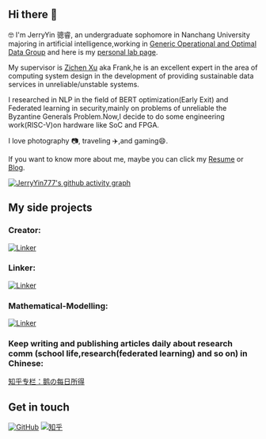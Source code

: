 ## Hi there 👋

🤓 I'm JerryYin 骢睿, an undergraduate sophomore in Nanchang University majoring in artificial intelligence,working in [Generic Operational and Optimal Data Group](https://good.ncu.edu.cn/index.html) and here is my [personal lab page](https://good.ncu.edu.cn/~YinCR/).

My supervisor is [Zichen Xu](https://good.ncu.edu.cn/Pages/Professor.html) aka Frank,he is an excellent expert in the area of computing system design in the development of providing sustainable data services in unreliable/unstable systems.

I researched in NLP in the field of BERT optimization(Early Exit) and Federated learning in security,mainly on problems of unreliable the Byzantine Generals Problem.Now,I decide to do some engineering work(RISC-V)on hardware like SoC and FPGA.

I love photography 📷, traveling ✈️,and gaming😄.  

If you want to know more about me, maybe you can click my [Resume](https://JerryYin777.github.io) or [Blog](http://47.107.123.245/).

[![JerryYin777's github activity graph](https://activity-graph.herokuapp.com/graph?username=JerryYin777&theme=dracula)](https://github.com/ashutosh00710/github-readme-activity-graph)

## My side projects
### Creator:

[![Linker](https://github-readme-stats.vercel.app/api/pin?username=JerryYin777&repo=Creator&theme=radical)](https://github.com/JerryYin777/Creator)


### Linker:

[![Linker](https://github-readme-stats.vercel.app/api/pin?username=JerryYin777&repo=Linker&theme=radical)](https://github.com/JerryYin777/Linker)


### Mathematical-Modelling:

[![Linker](https://github-readme-stats.vercel.app/api/pin?username=JerryYin777&repo=Mathematical-Modelling&theme=radical)](https://github.com/JerryYin777/Mathematical-Modelling)

### Keep writing and publishing articles daily about research comm (school life,research(federated learning) and so on) in Chinese:

[知乎专栏：鹅の每日所得](https://www.zhihu.com/column/c_1531067260675940352)


## Get in touch

[![GitHub](https://img.shields.io/badge/GitHub-grey?logo=github)](https://github.com/JerryYin777)
[![知乎](https://img.shields.io/badge/知乎-white?logo=zhihu)](https://www.zhihu.com/people/ycr222)


